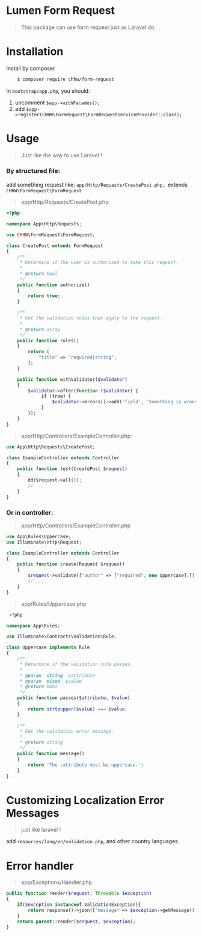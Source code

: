 # Lumen Form Request

> This package can use form request just as Laravel do.

# Installation

Install by composer

```bash
    $ composer require chhw/form-request
```

In `bootstrap/app.php`, you should:
1. uncomment `$app->withFacades();`
2. add `$app->register(CHHW\FormRequest\FormRequestServiceProvider::class);`

# Usage

> Just like the way to use Laravel !

### By structured file:

add something request like: `app/Http/Requests/CreatePost.php`，extends `CHHW\FormRequest\FormRequest`

> app/Http/Requests/CreatePost.php

```php
<?php

namespace App\Http\Requests;

use CHHW\FormRequest\FormRequest;

class CreatePost extends FormRequest
{
    /**
     * Determine if the user is authorized to make this request.
     *
     * @return bool
     */
    public function authorize()
    {
        return true;
    }

    /**
     * Get the validation rules that apply to the request.
     *
     * @return array
     */
    public function rules()
    {
        return [
            "title" => "required|string",
        ];
    }

    public function withValidator($validator)
    {
        $validator->after(function ($validator) {
             if (true) {
                 $validator->errors()->add('field', 'Something is wrong with this field!');
             }
        });
    }
}

```

> app/Http/Controllers/ExampleController.php:

```php
use App\Http\Requests\CreatePost;

class ExampleController extends Controller
{
    public function test(CreatePost $request)
    {
        dd($request->all());
        // ...
    }
}
```

### Or in controller:

> app/Http/Controllers/ExampleController.php

```php
use App\Rules\Uppercase;
use Illuminate\Http\Request;

class ExampleController extends Controller
{
    public function create(Request $request)
    {
        $request->validate(["author" => ["required", new Uppercase],]);
        // ...
    }
}
```

> app/Rules/Uppercase.php

```php
 <?php

namespace App\Rules;

use Illuminate\Contracts\Validation\Rule;

class Uppercase implements Rule
{
    /**
     * Determine if the validation rule passes.
     *
     * @param  string  $attribute
     * @param  mixed  $value
     * @return bool
     */
    public function passes($attribute, $value)
    {
        return strtoupper($value) === $value;
    }

    /**
     * Get the validation error message.
     *
     * @return string
     */
    public function message()
    {
        return 'The :attribute must be uppercase.';
    }
}
```

# Customizing Localization Error Messages

> just like laravel !

add `resources/lang/en/validation.php`, and other country languages.

# Error handler

> app/Exceptions/Handler.php

```php
public function render($request, Throwable $exception)
{
    if($exception instanceof ValidationException){
        return response()->json(["message" => $exception->getMessage(), "details" => $exception->errors()]);
    }
    return parent::render($request, $exception);
}
```
